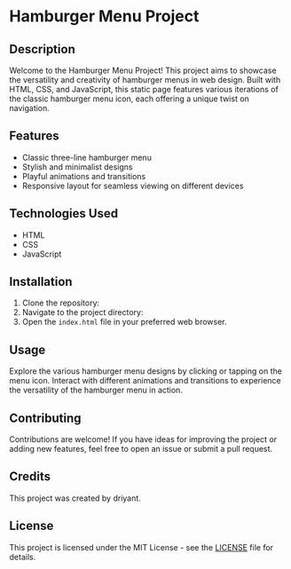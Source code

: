 # Hamburger Menu Project

## Description
Welcome to the Hamburger Menu Project! This project aims to showcase the versatility and creativity of hamburger menus in web design. Built with HTML, CSS, and JavaScript, this static page features various iterations of the classic hamburger menu icon, each offering a unique twist on navigation.

## Features
- Classic three-line hamburger menu
- Stylish and minimalist designs
- Playful animations and transitions
- Responsive layout for seamless viewing on different devices

## Technologies Used
- HTML
- CSS
- JavaScript

## Installation
1. Clone the repository:
2. Navigate to the project directory:
3. Open the `index.html` file in your preferred web browser.

## Usage
Explore the various hamburger menu designs by clicking or tapping on the menu icon. Interact with different animations and transitions to experience the versatility of the hamburger menu in action.

## Contributing
Contributions are welcome! If you have ideas for improving the project or adding new features, feel free to open an issue or submit a pull request.

## Credits
This project was created by driyant.

## License
This project is licensed under the MIT License - see the [LICENSE](LICENSE) file for details.
